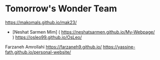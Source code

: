 # Tomorrow's Wonder Team
https://makomals.github.io/mak23/<br>
* [Neshat Sarmen Mim] ( https://neshatsarmen.github.io/My-Webpage/<br> )
https://osleo99.github.io/OsLeo/

Farzaneh Amrollahi 
https://farzaneh9.github.io/
https://yassine-fath.github.io/personal-website/
